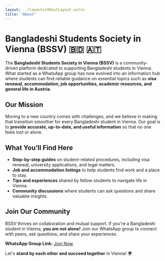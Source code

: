 ```yaml
---
layout: ../layouts/AboutLayout.astro
title: "About"
---
```


# Bangladeshi Students Society in Vienna (BSSV) 🇧🇩 🇦🇹

The **Bangladeshi Students Society in Vienna (BSSV)** is a community-driven platform dedicated to supporting Bangladeshi students in Vienna. What started as a WhatsApp group has now evolved into an information hub where students can find reliable guidance on essential topics such as **visa renewal, accommodation, job opportunities, academic resources, and general life in Austria**.

## Our Mission
Moving to a new country comes with challenges, and we believe in making that transition smoother for every Bangladeshi student in Vienna. Our goal is to **provide accurate, up-to-date, and useful information** so that no one feels lost or alone.

## What You’ll Find Here
- **Step-by-step guides** on student-related procedures, including visa renewal, university applications, and legal matters.
- **Job and accommodation listings** to help students find work and a place to stay.
- **Tips and experiences** shared by fellow students to navigate life in Vienna.
- **Community discussions** where students can ask questions and share valuable insights.

## Join Our Community
BSSV thrives on collaboration and mutual support. If you're a Bangladeshi student in Vienna, **you are not alone!** Join our WhatsApp group to connect with peers, ask questions, and share your experiences.

**WhatsApp Group Link:** [Join Now](https://chat.whatsapp.com/LmVZz7wgJAd8Y95HYY2reQ)

Let's **stand by each other and succeed together** in Vienna! 🌍
